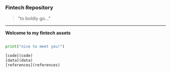 ### Fintech Repository

> "to boldly go..."
---
**Welcome to my fintech assets**

```python

print("nice to meet you!")

[code](code)
[data](data)
[references](references)

